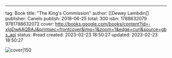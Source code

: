 ---
tag: Book
title: "The King's Commission"
author: [[Dewey Lambdin]]
publisher: Canelo
publish: 2018-06-25
total: 300
isbn: 1788632079 9781788632072
cover: http://books.google.com/books/content?id=-xlgDwAAQBAJ&printsec=frontcover&img=1&zoom=1&edge=curl&source=gbs_api
status: #read 
created: 2023-02-23 18:50:27
updated: 2023-02-23 18:50:27


![cover|150](http://books.google.com/books/content?id=-xlgDwAAQBAJ&printsec=frontcover&img=1&zoom=1&edge=curl&source=gbs_api)